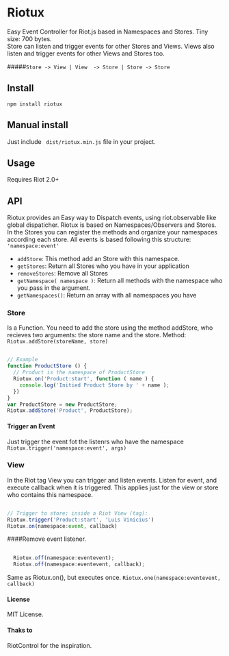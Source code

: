 # Riotux
Easy Event Controller for Riot.js based in Namespaces and Stores. Tiny size: 700 bytes.  <br>
Store can listen and trigger events for other Stores and Views. Views also listen and trigger events for other Views and Stores too. 

#####``` Store -> View | View  -> Store | Store -> Store ```

## Install
``` npm install riotux ```

## Manual install
Just include ``` dist/riotux.min.js``` file in your project.

## Usage 
Requires Riot 2.0+

## API
Riotux provides an Easy way to Dispatch events, using riot.observable like global dispaticher. 
Riotux is based on Namespaces/Observers and Stores. In the Stores you can register the methods and organize your namespaces according each store. All events is based following this structure: ``` 'namespace:event' ```

* ``` addStore ```: This method add an Store with this namespace.
* ``` getStores ```: Return all Stores who you have in your application
* ``` removeStores ```: Remove all Stores
* ``` getNamespace( namespace ) ```: Return all methods with the namespace who you pass in the argument.
* ``` getNamespaces() ```: Return an array with all namespaces you have


### Store
Is a Function. You need to add the store using the method addStore, who recieves two arguments: the store name and the store.
Method: ``` Riotux.addStore(storeName, store) ```

```javascript

// Example
function ProductStore () {
  // Product is the namespace of ProductStore
  Riotux.on('Product:start', function ( name ) {
    console.log('Initied Product Store by ' + name );
  })
}
var ProductStore = new ProductStore;
Riotux.addStore('Product', ProductStore);

```
#### Trigger an Event
Just trigger the event fot the listenrs who have the namespace
``` Riotux.trigger('namespace:event', args) ```

### View
In the Riot tag View you can trigger and listen events. Listen for event, and execute callback when it is triggered. This applies just for the view or store who contains this namespace.

```javascript

// Trigger to store; inside a Riot View (tag):
Riotux.trigger('Product:start', 'Luis Vinicius')
Riotux.on(namespace:event, callback)

``` 

####Remove event listener.

```javascript
  
  Riotux.off(namespace:eventevent);
  Riotux.off(namespace:eventevent, callback);
```

Same as Riotux.on(), but executes once.
``` Riotux.one(namespace:eventevent, callback) ```

#### License
MIT License.

#### Thaks to
RiotControl for the inspiration.
